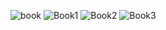 ![book](https://github.com/user-attachments/assets/524e8b98-56b7-42e4-9605-ef6b88e9e3e7)
![Book1](https://github.com/user-attachments/assets/10b3ce18-f0e0-4e02-ae71-572f395f3086)
![Book2](https://github.com/user-attachments/assets/7750e94f-b940-44f9-a8ad-c4df1d6ca27b)
![Book3](https://github.com/user-attachments/assets/ee0dac56-9a6d-4631-89e3-aae21f866517)
